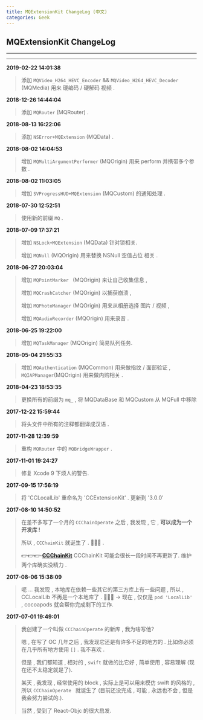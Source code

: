 ```yaml
---
title: MQExtensionKit ChangeLog (中文)
categories: Geek
---
```


## MQExtensionKit ChangeLog

---
---

**2019-02-22 14:01:38**

> 添加  `MQVideo_H264_HEVC_Encoder` && `MQVideo_H264_HEVC_Decoder` (MQMedia) 用来 硬编码 / 硬解码 视频 .

**2018-12-26 14:44:04**

> 添加  `MQRouter` (MQRouter) .

**2018-08-13 16:22:06**

> 添加 `NSError+MQExtension` (MQData) .

**2018-08-02 14:04:53**

> 增加 `MQMultiArgumentPerformer` (MQOrigin) 用来 perform 并携带多个参数 .

**2018-08-02 11:03:05**

> 增加 `SVProgressHUD+MQExtension` (MQCustom) 的通知处理 .

**2018-07-30 12:52:51**

> 使用新的前缀 `MQ` .

**2018-07-09 17:37:21**

> 增加  `NSLock+MQExtension` (MQData) 针对锁相关.
>
> 增加 `MQNull` (MQOrigin) 用来替换 NSNull 空值占位  相关 .

**2018-06-27 20:03:04**

> 增加 `MQPointMarker ` (MQOrigin) 来让自己收集信息 ,
> 
> 增加 `MQCrashCatcher` (MQOrigin) 以捕获崩溃 ,
> 
> 增加 `MQPhotoManager` (MQOrigin) 用来从相册选择 图片 / 视频 ,
> 
> 增加 `MQAudioRecorder` (MQOrigin) 用来录音 .

**2018-06-25 19:22:00**

> 增加 `MQTaskManager` (MQOrigin) 简易队列任务.

**2018-05-04 21:55:33**

> 增加 `MQAuthentication` (MQCommon) 用来做指纹 / 面部验证 , `MQIAPManager`(MQOrigin) 用来做内购相关 .

**2018-04-23 18:53:35**

> 更换所有的前缀为 `mq_` , 将 MQDataBase 和 MQCustom 从 MQFull 中移除

**2017-12-22 15:59:44**

> 将头文件中所有的注释都翻译成汉语 .

**2017-11-28 12:39:59**

> 重构 `MQRouter` 中的 `MQBridgeWrapper` .

**2017-11-01 19:24:27**

> 修复 Xcode 9 下烦人的警告.

**2017-09-15 17:56:19**

> 将 'CCLocalLib' 重命名为 'CCExtensionKit' .
> 更新到 '3.0.0'
> 

**2017-08-10 14:50:52**

> 在差不多写了一个月的 `CCChainOperate` 之后 , 我发现 , 它 , **可以成为一个开发库 !**
> 
> 所以 , `CCChainKit` 就诞生了 . 👏👏👏 .
> 
> ~~👉👉👉 **[CCChainKit](https://github.com/VArbiter/CCChainKit)**~~
> CCChainKit 可能会很长一段时间不再更新了. 维护两个库确实没精力 .

**2017-08-06 15:38:09**

> 呃 ... 我发现 , 本地库在依赖一些其它的第三方库上有一些问题 , 所以 , CCLocalLib 不再是一个本地库了 .
👏👏👏 -> 现在 , 仅仅是 `pod 'LocalLib' ` , cocoapods 就会帮你完成剩下的工作.

**2017-07-01 19:49:01**
> 我创建了一个叫做 `CCChainOperate` 的新库 , 我为啥写他?
>
> 嗯 , 在写了 OC 几年之后 , 我发现它还是有许多不足的地方的 . 比如你必须在几乎所有地方使用 `[]` . 我不喜欢 . 
> 
> 但是 , 我们都知道 , 相对的 , `swift` 就做的比它好 , 简单使用 , 容易理解 (现在还不太稳定就是了). 
> 
>  某天 , 我发现 , 经常使用的 block ,  实际上是可以用来模仿 swift 的风格的 , 所以 `CCChainOperate ` 就诞生了 (目前还没完成 , 可能 , 永远也不会 , 但是我会努力尝试的.).
>  
>  当然 , 受到了 React-Objc 的很大启发.
